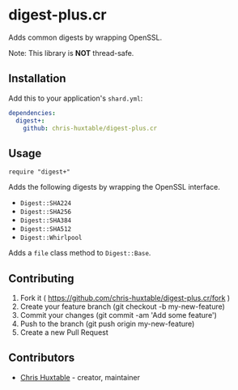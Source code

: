 # digest-plus.cr

Adds common digests by wrapping OpenSSL.

Note: This library is **NOT** thread-safe.


## Installation

Add this to your application's `shard.yml`:

```yaml
dependencies:
  digest+:
    github: chris-huxtable/digest-plus.cr
```


## Usage

```crystal
require "digest+"
```

Adds the following digests by wrapping the OpenSSL interface.

- `Digest::SHA224`
- `Digest::SHA256`
- `Digest::SHA384`
- `Digest::SHA512`
- `Digest::Whirlpool`

Adds a `file` class method to `Digest::Base`.


## Contributing

1. Fork it ( https://github.com/chris-huxtable/digest-plus.cr/fork )
2. Create your feature branch (git checkout -b my-new-feature)
3. Commit your changes (git commit -am 'Add some feature')
4. Push to the branch (git push origin my-new-feature)
5. Create a new Pull Request

## Contributors

- [Chris Huxtable](https://github.com/chris-huxtable) - creator, maintainer
